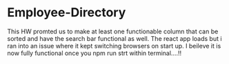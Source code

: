 # Employee-Directory

This HW promted us to make at least one functionable column that can be sorted and have the search bar functional as well. 
The react app loads but i ran into an issue where it kept switching browsers on start up. 
I beileve it is now fully functional once you npm run strt within terminal....!!
